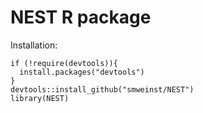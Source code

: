 # NEST R package

Installation:

```{
if (!require(devtools)){
  install.packages("devtools")
}
devtools::install_github("smweinst/NEST")
library(NEST)
```
